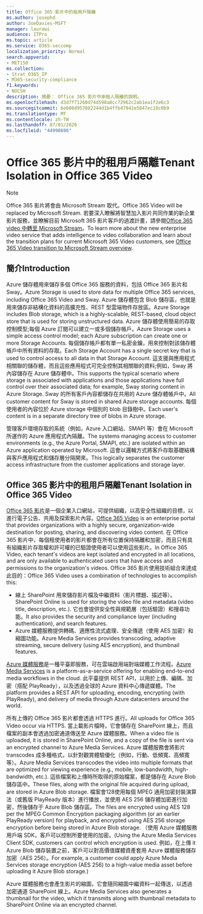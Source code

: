 ```yaml
---
title: Office 365 影片中的租用戶隔離
ms.author: josephd
author: JoeDavies-MSFT
manager: laurawi
audience: ITPro
ms.topic: article
ms.service: O365-seccomp
localization_priority: Normal
search.appverid:
- MET150
ms.collection:
- Strat_O365_IP
- M365-security-compliance
f1.keywords:
- NOCSH
description: 摘要： Office 365 影片中承租人隔離的說明。
ms.openlocfilehash: d3d7f71260d74d598a8cc72962c2ab1ea1f2e6c3
ms.sourcegitcommit: 6e608d957082244d1b4ffb47942e5847ec18c0b9
ms.translationtype: MT
ms.contentlocale: zh-TW
ms.lasthandoff: 07/01/2020
ms.locfileid: "44998696"
---
```

# <a name="tenant-isolation-in-office-365-video"></a><span data-ttu-id="97b4c-103">Office 365 影片中的租用戶隔離</span><span class="sxs-lookup"><span data-stu-id="97b4c-103">Tenant Isolation in Office 365 Video</span></span>

> [!NOTE]
> <span data-ttu-id="97b4c-104">Office 365 影片將會由 Microsoft Stream 取代。</span><span class="sxs-lookup"><span data-stu-id="97b4c-104">Office 365 Video will be replaced by Microsoft Stream.</span></span> <span data-ttu-id="97b4c-105">若要深入瞭解將智慧加入影片共同作業的新企業影片服務，並瞭解目前 Microsoft 365 影片客戶的過渡計畫，請參閱[Office 365 video 中轉至 Microsoft Stream](https://docs.microsoft.com/stream/migrate-from-office-365)。</span><span class="sxs-lookup"><span data-stu-id="97b4c-105">To learn more about the new enterprise video service that adds intelligence to video collaboration and learn about the transition plans for current Microsoft 365 Video customers, see [Office 365 Video transition to Microsoft Stream overview](https://docs.microsoft.com/stream/migrate-from-office-365).</span></span>

## <a name="introduction"></a><span data-ttu-id="97b4c-106">簡介</span><span class="sxs-lookup"><span data-stu-id="97b4c-106">Introduction</span></span>

<span data-ttu-id="97b4c-107">Azure 儲存體用來儲存多個 Office 365 服務的資料，包括 Office 365 影片和 Sway。</span><span class="sxs-lookup"><span data-stu-id="97b4c-107">Azure Storage is used to store data for multiple Office 365 services, including Office 365 Video and Sway.</span></span> <span data-ttu-id="97b4c-108">Azure 儲存體包含 Blob 儲存區，也就是用來儲存非結構化資料的高擴充性、REST 型雲端物件存放區。</span><span class="sxs-lookup"><span data-stu-id="97b4c-108">Azure Storage includes Blob storage, which is a highly-scalable, REST-based, cloud object store that is used for storing unstructured data.</span></span> <span data-ttu-id="97b4c-109">Azure 儲存體使用簡易的存取控制模型;每個 Azure 訂閱可以建立一或多個儲存帳戶。</span><span class="sxs-lookup"><span data-stu-id="97b4c-109">Azure Storage uses a simple access control model; each Azure subscription can create one or more Storage Accounts.</span></span> <span data-ttu-id="97b4c-110">每個儲存帳戶都有單一私密金鑰，用來控制對該儲存體帳戶中所有資料的存取。</span><span class="sxs-lookup"><span data-stu-id="97b4c-110">Each Storage Account has a single secret key that is used to control access to all data in that Storage Account.</span></span> <span data-ttu-id="97b4c-111">這支援與應用程式相關聯的儲存體，而且這些應用程式可完全控制其相關聯的資料;例如，Sway 將內容儲存在 Azure 儲存體中。</span><span class="sxs-lookup"><span data-stu-id="97b4c-111">This supports the typical scenario where storage is associated with applications and those applications have full control over their associated data; for example, Sway storing content in Azure Storage.</span></span> <span data-ttu-id="97b4c-112">Sway 的所有客戶內容都儲存在共用的 Azure 儲存體帳戶中。</span><span class="sxs-lookup"><span data-stu-id="97b4c-112">All customer content for Sway is stored in shared Azure storage accounts.</span></span> <span data-ttu-id="97b4c-113">每個使用者的內容位於 Azure storage 中個別的 blob 目錄樹中。</span><span class="sxs-lookup"><span data-stu-id="97b4c-113">Each user's content is in a separate directory tree of blobs in Azure storage.</span></span>

<span data-ttu-id="97b4c-114">管理客戶環境存取的系統（例如，Azure 入口網站、SMAPI 等）會在 Microsoft 所運作的 Azure 應用程式內隔離。</span><span class="sxs-lookup"><span data-stu-id="97b4c-114">The systems managing access to customer environments (e.g., the Azure Portal, SMAPI, etc.) are isolated within an Azure application operated by Microsoft.</span></span> <span data-ttu-id="97b4c-115">這會以邏輯方式將客戶存取基礎結構與客戶應用程式和儲存層分隔開來。</span><span class="sxs-lookup"><span data-stu-id="97b4c-115">This logically separates the customer access infrastructure from the customer applications and storage layer.</span></span>

## <a name="tenant-isolation-in-office-365-video"></a><span data-ttu-id="97b4c-116">Office 365 影片中的租用戶隔離</span><span class="sxs-lookup"><span data-stu-id="97b4c-116">Tenant Isolation in Office 365 Video</span></span>

<span data-ttu-id="97b4c-117">[Office 365 影片](https://support.office.com/article/Meet-Office-365-Video-ca1cc1a9-a615-46e1-b6a3-40dbd99939a6)是一個企業入口網站，可提供組織，以高安全性組織的目標，以進行電子公告、共用及探索影片內容。</span><span class="sxs-lookup"><span data-stu-id="97b4c-117">[Office 365 Video](https://support.office.com/article/Meet-Office-365-Video-ca1cc1a9-a615-46e1-b6a3-40dbd99939a6) is an enterprise portal that provides organizations with a highly secure, organization-wide destination for posting, sharing, and discovering video content.</span></span> <span data-ttu-id="97b4c-118">在 Office 365 影片中，每個租使用者的影片都會在所有位置保持隔離和加密，而且只有具有組織影片存取權和許可權的已驗證使用者可以使用這些影片。</span><span class="sxs-lookup"><span data-stu-id="97b4c-118">In Office 365 Video, each tenant's videos are kept isolated and encrypted in all locations, and are only available to authenticated users that have access and permissions to the organization's videos.</span></span> <span data-ttu-id="97b4c-119">Office 365 影片使用技術組合來達成此目的：</span><span class="sxs-lookup"><span data-stu-id="97b4c-119">Office 365 Video uses a combination of technologies to accomplish this:</span></span>

- <span data-ttu-id="97b4c-120">線上 SharePoint 用來儲存影片檔及中繼資料（影片標題、描述等）。</span><span class="sxs-lookup"><span data-stu-id="97b4c-120">SharePoint Online is used for storing the video file and metadata (video title, description, etc.).</span></span> <span data-ttu-id="97b4c-121">它也會提供安全性與規範層（包括驗證）和搜尋功能。</span><span class="sxs-lookup"><span data-stu-id="97b4c-121">It also provides the security and compliance layer (including authentication), and search features.</span></span>
- <span data-ttu-id="97b4c-122">Azure 媒體服務提供轉碼、適應性流式處理、安全傳遞（使用 AES 加密）和縮圖功能。</span><span class="sxs-lookup"><span data-stu-id="97b4c-122">Azure Media Services provides transcoding, adaptive streaming, secure delivery (using AES encryption), and thumbnail features.</span></span>

<span data-ttu-id="97b4c-123">[Azure 媒體服務](https://azure.microsoft.com/services/media-services/)是一種平臺即服務，可在雲端啟用端對端媒體工作流程。</span><span class="sxs-lookup"><span data-stu-id="97b4c-123">[Azure Media Services](https://azure.microsoft.com/services/media-services/) is a platform-as-a-service offering for enabling end-to-end media workflows in the cloud.</span></span> <span data-ttu-id="97b4c-124">此平臺提供 REST API，以用於上傳、編碼、加密（搭配 PlayReady），以及透過全球的 Azure 資料中心傳遞媒體。</span><span class="sxs-lookup"><span data-stu-id="97b4c-124">The platform provides a REST API for uploading, encoding, encrypting (with PlayReady), and delivery of media through Azure datacenters around the world.</span></span>

<span data-ttu-id="97b4c-125">所有上傳的 Office 365 影片都會透過 HTTPS 進行。</span><span class="sxs-lookup"><span data-stu-id="97b4c-125">All uploads for Office 365 Video occur via HTTPS.</span></span> <span data-ttu-id="97b4c-126">當上載影片檔時，它會儲存在 SharePoint 線上，而且檔案的副本會透過加密通道傳送至 Azure 媒體服務。</span><span class="sxs-lookup"><span data-stu-id="97b4c-126">When a video file is uploaded, it is stored in SharePoint Online, and a copy of the file is sent via an encrypted channel to Azure Media Services.</span></span> <span data-ttu-id="97b4c-127">Azure 媒體服務會將影片 transcodes 成多種格式，以針對觀賞體驗優化（例如，行動、低頻寬、高頻寬等）。</span><span class="sxs-lookup"><span data-stu-id="97b4c-127">Azure Media Services transcodes the video into multiple formats that are optimized for viewing experience (e.g., mobile, low-bandwidth, high-bandwidth, etc.).</span></span> <span data-ttu-id="97b4c-128">這些檔案和上傳時所取得的原始檔案，都是儲存在 Azure Blob 儲存區中。</span><span class="sxs-lookup"><span data-stu-id="97b4c-128">These files, along with the original file acquired during upload, are stored in Azure Blob storage.</span></span> <span data-ttu-id="97b4c-129">檔案會128使用每個 MPEG 通用加密封裝演算法（或舊版 PlayReady 版本）進行播放，並使用 AES 256 儲存體加密進行加密，然後儲存于 Azure Blob 儲存區。</span><span class="sxs-lookup"><span data-stu-id="97b4c-129">The files are encrypted using AES 128 per the MPEG Common Encryption packaging algorithm (or an earlier PlayReady version) for playback, and encrypted using AES 256 storage encryption before being stored in Azure Blob storage.</span></span> <span data-ttu-id="97b4c-130">（使用 Azure 媒體服務用戶端 SDK，客戶可以控制所要使用的加密。</span><span class="sxs-lookup"><span data-stu-id="97b4c-130">(Using the Azure Media Services Client SDK, customers can control which encryption is used.</span></span> <span data-ttu-id="97b4c-131">例如，在上傳 it Azure Blob 儲存裝置之前，客戶可以對高價值媒體資產套用 Azure 媒體服務儲存加密（AES 256）。</span><span class="sxs-lookup"><span data-stu-id="97b4c-131">For example, a customer could apply Azure Media Services storage encryption (AES 256) to a high-value media asset before uploading it Azure Blob storage.)</span></span>

<span data-ttu-id="97b4c-132">Azure 媒體服務也會產生影片的縮圖，它會隨同縮圖中繼資料一起傳送，以透過加密通道 SharePoint 線上。</span><span class="sxs-lookup"><span data-stu-id="97b4c-132">Azure Media Services also generates a thumbnail for the video, which it transmits along with thumbnail metadata to SharePoint Online via an encrypted channel.</span></span>
